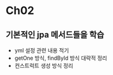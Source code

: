 Ch02
====
기본적인 jpa 메서드들을 학습
-----------------------------
- yml 설정 관련 내용 적기
- getOne 방식, findById 방식 대략적 정리
- 컨스트럭트 생성 방식 정리
